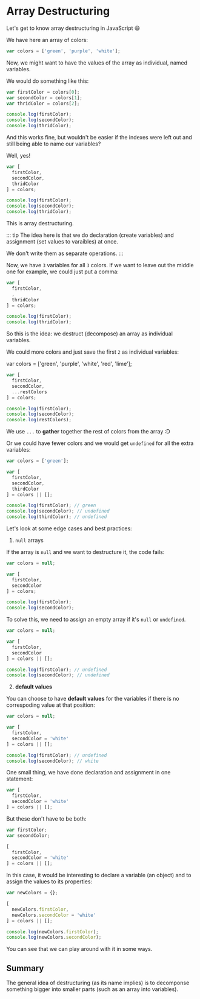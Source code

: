 # Array Destructuring

Let's get to know array destructuring in JavaScript :smile:

We have here an array of colors:

``` js
var colors = ['green', 'purple', 'white'];
```

Now, we might want to have the values of the array as individual, named variables.

We would do something like this:

``` js
var firstColor = colors[0];
var secondColor = colors[1];
var thridColor = colors[2];

console.log(firstColor);
console.log(secondColor);
console.log(thridColor);
```

And this works fine, but wouldn't be easier if the indexes were left out and still being able to name our variables?

Well, yes!

``` js
var [
  firstColor,
  secondColor,
  thridColor
] = colors;

console.log(firstColor);
console.log(secondColor);
console.log(thridColor);
```

This is array destructuring.

::: tip
The idea here is that we do declaration (create variables) and assignment (set values to varaibles) at once. 

We don't write them as separate operations.
:::

Now, we have `3` variables for all `3` colors. If we want to leave out the middle one for example, we could just put a comma:

``` js
var [
  firstColor,
  ,
  thridColor
] = colors;

console.log(firstColor);
console.log(thridColor);
```

So this is the idea: we destruct (decompose) an array as individual variables.

We could more colors and just save the first `2` as individual variables:

var colors = ['green', 'purple', 'white', 'red', 'lime'];

``` js
var [
  firstColor,
  secondColor,
  ...restColors
] = colors;

console.log(firstColor);
console.log(secondColor);
console.log(restColors);
```

We use `...` to **gather** together the rest of colors from the array :D

Or we could have fewer colors and we would get `undefined` for all the extra variables:

``` js
var colors = ['green'];

var [
  firstColor,
  secondColor,
  thirdColor
] = colors || [];

console.log(firstColor); // green
console.log(secondColor); // undefined
console.log(thirdColor); // undefined
```

Let's look at some edge cases and best practices:

1. `null` arrays

If the array is `null` and we want to destructure it, the code fails:

``` js
var colors = null;

var [
  firstColor,
  secondColor
] = colors;

console.log(firstColor);
console.log(secondColor);
```

To solve this, we need to assign an empty array if it's `null` or `undefined`.

``` js
var colors = null;

var [
  firstColor,
  secondColor
] = colors || [];

console.log(firstColor); // undefined
console.log(secondColor); // undefined
```

2. **default values**

You can choose to have **default values** for the variables if there is no correspoding value at that position:

``` js
var colors = null;

var [
  firstColor,
  secondColor = 'white'
] = colors || [];

console.log(firstColor); // undefined
console.log(secondColor); // white
```

One small thing, we have done declaration and assignment in one statement:

``` js
var [
  firstColor,
  secondColor = 'white'
] = colors || [];
```

But these don't have to be both:

``` js
var firstColor;
var secondColor;

[
  firstColor,
  secondColor = 'white'
] = colors || [];
```

In this case, it would be interesting to declare a variable (an object) and to assign the values to its properties:

``` js
var newColors = {};

[
  newColors.firstColor,
  newColors.secondColor = 'white'
] = colors || [];

console.log(newColors.firstColor);
console.log(newColors.secondColor);
```

You can see that we can play around with it in some ways. 

## Summary

The general idea of destructuring (as its name implies) is to decomponse something bigger into smaller parts (such as an array into variables).

